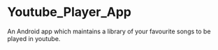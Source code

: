 # Youtube_Player_App
An Android app which maintains a library of your favourite songs to be played in youtube.
